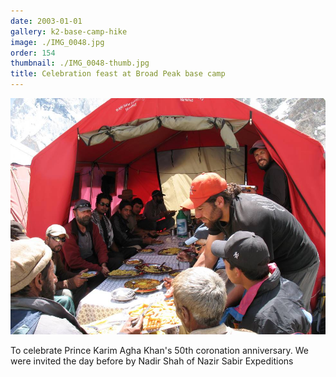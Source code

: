 ```yaml
---
date: 2003-01-01
gallery: k2-base-camp-hike
image: ./IMG_0048.jpg
order: 154
thumbnail: ./IMG_0048-thumb.jpg
title: Celebration feast at Broad Peak base camp
---
```


![Celebration feast at Broad Peak base camp](./IMG_0048.jpg)

To celebrate Prince Karim Agha Khan's 50th coronation anniversary. We were invited the day before by Nadir Shah of Nazir Sabir Expeditions